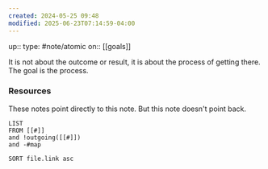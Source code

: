 ```yaml
---
created: 2024-05-25 09:48
modified: 2025-06-23T07:14:59-04:00
---
```

up::
type: #note/atomic
on:: [[goals]]

It is not about the outcome or result, it is about the process of getting there. The goal is the process.

### Resources
These notes point directly to this note. But this note doesn't point back.
```dataview
LIST
FROM [[#]]
and !outgoing([[#]])
and -#map

SORT file.link asc
```
